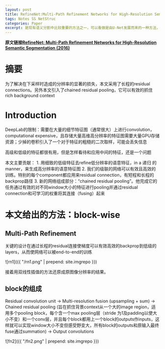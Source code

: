 ```yaml
---
layout: post
title: RefineNet:Multi-Path Refinement Networks for High-Resolution Semantic Segmentation
tags: Notes SS NetStruc 
categories: Paper
excerpt: 是现有语义分割中比较重要的方法之一，可以看做是由U-Net发展而来的一种方法，故而属于编码-解码+跳跃链接的思路，主要的网络结构继承自U-Net，并优化了解码的过程及跳跃链接的处理。
---
```


**原文链接[RefineNet: Multi-Path Refinement Networks for High-Resolution Semantic Segmentation (2016)](https://arxiv.org/pdf/1611.06612.pdf)**

# 摘要

为了解决在下采样时造成的分辨率的显著的损失，本文采用了长程的residual connections。另外本文引入了chained residual pooling，它可以有效的抓住rich background context

# Introduction
DeepLab的限制：需要在大量的细节特征图（通常很大）上进行convolution，computational expensive，且存储大量高维高分辨率的特征图需要大量GPU存储资源；少掉的卷积引入了一个对于特征的粗糙的二次取样，可能会丢失信息

高级和低级的特征都很有用，但是怎样看待和应用中间的特征，还是一个问题

本文主要贡献：
	1. 用细致的低级特征去refine低分辨率的语意特征，in a 递归 的manner，来生成高分辨率的语意特征图
	2. 我们的级联的网络可以有效且高效的训练。特别的每个component都应用来residual connection，有短程和长程的backprop路径
	3. 新的网络组成部分：“chained residual pooling”。他完成它的任务通过有效的对不同window大小的特征进行pooling并通过residual connection和可学习的权重将其连接（fusing）起来

# 本文给出的方法：block-wise

## Multi-Path Refinement
关键的设计在通过长程的residual连接使梯度可以有效高效的backprop到低级的layers，从而使网络可以被end-to-end的训练

![rn1]({{ "/rn1.png" | prepend: site.imgrepo }})

接着用双线性插值的方法还原成原图像分辨率的结果。

## block的组成

Residual convolution unit -> Multi-resolution fusion (upsampling + sum) -> Chained residual pooling (旨在抓住背景context从一个大的image region，适用多个pooling block，每个含一个max pooling层（stride 为1及padding以使大小不变）和一个conv层，并且每个block都用上一个block的outputs作inputs，这样就可以实现window大小不变但感受野变大，所有block的outputs和原输入最终fuse通过summation) -> Output convolutions

![fn2]({{ "/fn2.png" | prepend: site.imgrepo }})